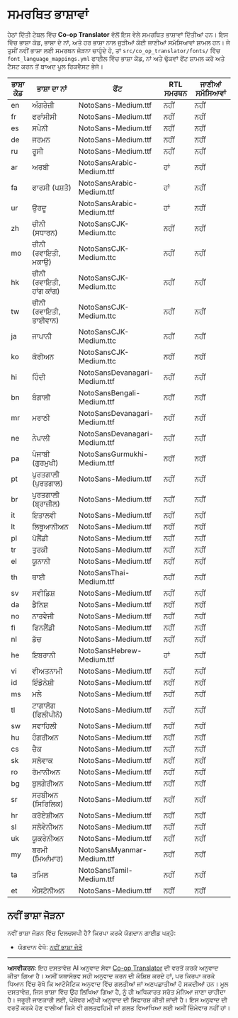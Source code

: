 <!--
CO_OP_TRANSLATOR_METADATA:
{
  "original_hash": "badae5ee6451cc1a6e367cfe5ba92efa",
  "translation_date": "2025-10-15T02:56:38+00:00",
  "source_file": "getting_started/supported-languages.md",
  "language_code": "pa"
}
-->
# ਸਮਰਥਿਤ ਭਾਸ਼ਾਵਾਂ

ਹੇਠਾਂ ਦਿੱਤੀ ਟੇਬਲ ਵਿੱਚ **Co-op Translator** ਵੱਲੋਂ ਇਸ ਵੇਲੇ ਸਮਰਥਿਤ ਭਾਸ਼ਾਵਾਂ ਦਿੱਤੀਆਂ ਹਨ। ਇਸ ਵਿੱਚ ਭਾਸ਼ਾ ਕੋਡ, ਭਾਸ਼ਾ ਦੇ ਨਾਂ, ਅਤੇ ਹਰ ਭਾਸ਼ਾ ਨਾਲ ਜੁੜੀਆਂ ਕੋਈ ਜਾਣੀਆਂ ਸਮੱਸਿਆਵਾਂ ਸ਼ਾਮਲ ਹਨ। ਜੇ ਤੁਸੀਂ ਨਵੀਂ ਭਾਸ਼ਾ ਲਈ ਸਮਰਥਨ ਜੋੜਨਾ ਚਾਹੁੰਦੇ ਹੋ, ਤਾਂ `src/co_op_translator/fonts/` ਵਿੱਚ `font_language_mappings.yml` ਫਾਈਲ ਵਿੱਚ ਭਾਸ਼ਾ ਕੋਡ, ਨਾਂ ਅਤੇ ਢੁੱਕਵਾਂ ਫੋਂਟ ਸ਼ਾਮਲ ਕਰੋ ਅਤੇ ਟੈਸਟ ਕਰਨ ਤੋਂ ਬਾਅਦ ਪੂਲ ਰਿਕਵੈਸਟ ਭੇਜੋ।

| ਭਾਸ਼ਾ ਕੋਡ | ਭਾਸ਼ਾ ਦਾ ਨਾਂ                | ਫੋਂਟ                              | RTL ਸਮਰਥਨ | ਜਾਣੀਆਂ ਸਮੱਸਿਆਵਾਂ |
|------------|-----------------------------|-----------------------------------|------------|-------------------|
| en         | ਅੰਗਰੇਜ਼ੀ                   | NotoSans-Medium.ttf               | ਨਹੀਂ       | ਨਹੀਂ              |
| fr         | ਫਰਾਂਸੀਸੀ                   | NotoSans-Medium.ttf               | ਨਹੀਂ       | ਨਹੀਂ              |
| es         | ਸਪੇਨੀ                      | NotoSans-Medium.ttf               | ਨਹੀਂ       | ਨਹੀਂ              |
| de         | ਜਰਮਨ                       | NotoSans-Medium.ttf               | ਨਹੀਂ       | ਨਹੀਂ              |
| ru         | ਰੂਸੀ                        | NotoSans-Medium.ttf               | ਨਹੀਂ       | ਨਹੀਂ              |
| ar         | ਅਰਬੀ                        | NotoSansArabic-Medium.ttf         | ਹਾਂ        | ਨਹੀਂ              |
| fa         | ਫਾਰਸੀ (ਪਸ਼ਤੋ)               | NotoSansArabic-Medium.ttf         | ਹਾਂ        | ਨਹੀਂ              |
| ur         | ਉਰਦੂ                        | NotoSansArabic-Medium.ttf         | ਹਾਂ        | ਨਹੀਂ              |
| zh         | ਚੀਨੀ (ਸਧਾਰਨ)               | NotoSansCJK-Medium.ttc            | ਨਹੀਂ       | ਨਹੀਂ              |
| mo         | ਚੀਨੀ (ਰਵਾਇਤੀ, ਮਕਾਉ)        | NotoSansCJK-Medium.ttc            | ਨਹੀਂ       | ਨਹੀਂ              |
| hk         | ਚੀਨੀ (ਰਵਾਇਤੀ, ਹਾਂਗ ਕਾਂਗ)   | NotoSansCJK-Medium.ttc            | ਨਹੀਂ       | ਨਹੀਂ              |
| tw         | ਚੀਨੀ (ਰਵਾਇਤੀ, ਤਾਈਵਾਨ)     | NotoSansCJK-Medium.ttc            | ਨਹੀਂ       | ਨਹੀਂ              |
| ja         | ਜਾਪਾਨੀ                      | NotoSansCJK-Medium.ttc            | ਨਹੀਂ       | ਨਹੀਂ              |
| ko         | ਕੋਰੀਅਨ                      | NotoSansCJK-Medium.ttc            | ਨਹੀਂ       | ਨਹੀਂ              |
| hi         | ਹਿੰਦੀ                        | NotoSansDevanagari-Medium.ttf     | ਨਹੀਂ       | ਨਹੀਂ              |
| bn         | ਬੰਗਾਲੀ                      | NotoSansBengali-Medium.ttf        | ਨਹੀਂ       | ਨਹੀਂ              |
| mr         | ਮਰਾਠੀ                        | NotoSansDevanagari-Medium.ttf     | ਨਹੀਂ       | ਨਹੀਂ              |
| ne         | ਨੇਪਾਲੀ                       | NotoSansDevanagari-Medium.ttf     | ਨਹੀਂ       | ਨਹੀਂ              |
| pa         | ਪੰਜਾਬੀ (ਗੁਰਮੁਖੀ)             | NotoSansGurmukhi-Medium.ttf       | ਨਹੀਂ       | ਨਹੀਂ              |
| pt         | ਪੁਰਤਗਾਲੀ (ਪੁਰਤਗਾਲ)          | NotoSans-Medium.ttf               | ਨਹੀਂ       | ਨਹੀਂ              |
| br         | ਪੁਰਤਗਾਲੀ (ਬ੍ਰਾਜ਼ੀਲ)         | NotoSans-Medium.ttf               | ਨਹੀਂ       | ਨਹੀਂ              |
| it         | ਇਤਾਲਵੀ                      | NotoSans-Medium.ttf               | ਨਹੀਂ       | ਨਹੀਂ              |
| lt         | ਲਿਥੂਆਨੀਅਨ                   | NotoSans-Medium.ttf               | ਨਹੀਂ       | ਨਹੀਂ              |
| pl         | ਪੋਲੈਂਡੀ                      | NotoSans-Medium.ttf               | ਨਹੀਂ       | ਨਹੀਂ              |
| tr         | ਤੁਰਕੀ                        | NotoSans-Medium.ttf               | ਨਹੀਂ       | ਨਹੀਂ              |
| el         | ਯੂਨਾਨੀ                       | NotoSans-Medium.ttf               | ਨਹੀਂ       | ਨਹੀਂ              |
| th         | ਥਾਈ                          | NotoSansThai-Medium.ttf           | ਨਹੀਂ       | ਨਹੀਂ              |
| sv         | ਸਵੀਡਿਸ਼                      | NotoSans-Medium.ttf               | ਨਹੀਂ       | ਨਹੀਂ              |
| da         | ਡੈਨਿਸ਼                        | NotoSans-Medium.ttf               | ਨਹੀਂ       | ਨਹੀਂ              |
| no         | ਨਾਰਵੇਜੀ                      | NotoSans-Medium.ttf               | ਨਹੀਂ       | ਨਹੀਂ              |
| fi         | ਫਿਨਲੈਂਡੀ                     | NotoSans-Medium.ttf               | ਨਹੀਂ       | ਨਹੀਂ              |
| nl         | ਡੱਚ                          | NotoSans-Medium.ttf               | ਨਹੀਂ       | ਨਹੀਂ              |
| he         | ਇਬਰਾਨੀ                       | NotoSansHebrew-Medium.ttf         | ਹਾਂ        | ਨਹੀਂ              |
| vi         | ਵੀਅਤਨਾਮੀ                     | NotoSans-Medium.ttf               | ਨਹੀਂ       | ਨਹੀਂ              |
| id         | ਇੰਡੋਨੇਸ਼ੀ                     | NotoSans-Medium.ttf               | ਨਹੀਂ       | ਨਹੀਂ              |
| ms         | ਮਲੇ                          | NotoSans-Medium.ttf               | ਨਹੀਂ       | ਨਹੀਂ              |
| tl         | ਟਾਗਾਲੋਗ (ਫਿਲੀਪੀਨੋ)          | NotoSans-Medium.ttf               | ਨਹੀਂ       | ਨਹੀਂ              |
| sw         | ਸਵਾਹਿਲੀ                      | NotoSans-Medium.ttf               | ਨਹੀਂ       | ਨਹੀਂ              |
| hu         | ਹੰਗਰੀਅਨ                      | NotoSans-Medium.ttf               | ਨਹੀਂ       | ਨਹੀਂ              |
| cs         | ਚੈਕ                          | NotoSans-Medium.ttf               | ਨਹੀਂ       | ਨਹੀਂ              |
| sk         | ਸਲੋਵਾਕ                       | NotoSans-Medium.ttf               | ਨਹੀਂ       | ਨਹੀਂ              |
| ro         | ਰੋਮਾਨੀਅਨ                     | NotoSans-Medium.ttf               | ਨਹੀਂ       | ਨਹੀਂ              |
| bg         | ਬੁਲਗੇਰੀਅਨ                    | NotoSans-Medium.ttf               | ਨਹੀਂ       | ਨਹੀਂ              |
| sr         | ਸਰਬੀਅਨ (ਸਿਰਿਲਿਕ)             | NotoSans-Medium.ttf               | ਨਹੀਂ       | ਨਹੀਂ              |
| hr         | ਕਰੋਏਸ਼ੀਅਨ                    | NotoSans-Medium.ttf               | ਨਹੀਂ       | ਨਹੀਂ              |
| sl         | ਸਲੋਵੇਨੀਅਨ                    | NotoSans-Medium.ttf               | ਨਹੀਂ       | ਨਹੀਂ              |
| uk         | ਯੂਕਰੇਨੀਅਨ                    | NotoSans-Medium.ttf               | ਨਹੀਂ       | ਨਹੀਂ              |
| my         | ਬਰਮੀ (ਮਿਆਂਮਾਰ)              | NotoSansMyanmar-Medium.ttf        | ਨਹੀਂ       | ਨਹੀਂ              |
| ta         | ਤਮਿਲ                         | NotoSansTamil-Medium.ttf          | ਨਹੀਂ       | ਨਹੀਂ              |
| et         | ਐਸਟੋਨੀਅਨ                    | NotoSans-Medium.ttf               | ਨਹੀਂ       | ਨਹੀਂ              |

## ਨਵੀਂ ਭਾਸ਼ਾ ਜੋੜਨਾ

ਨਵੀਂ ਭਾਸ਼ਾ ਜੋੜਨ ਵਿੱਚ ਦਿਲਚਸਪੀ ਹੈ? ਕਿਰਪਾ ਕਰਕੇ ਯੋਗਦਾਨ ਗਾਈਡ ਪੜ੍ਹੋ:

- ਯੋਗਦਾਨ ਵੇਖੋ: <a href="../CONTRIBUTING.md#contribute-a-new-language">ਨਵੀਂ ਭਾਸ਼ਾ ਜੋੜੋ</a>

---

**ਅਸਵੀਕਰਨ**:
ਇਹ ਦਸਤਾਵੇਜ਼ AI ਅਨੁਵਾਦ ਸੇਵਾ [Co-op Translator](https://github.com/Azure/co-op-translator) ਦੀ ਵਰਤੋਂ ਕਰਕੇ ਅਨੁਵਾਦ ਕੀਤਾ ਗਿਆ ਹੈ। ਅਸੀਂ ਯਥਾਸੰਭਵ ਸਹੀ ਅਨੁਵਾਦ ਕਰਨ ਦੀ ਕੋਸ਼ਿਸ਼ ਕਰਦੇ ਹਾਂ, ਪਰ ਕਿਰਪਾ ਕਰਕੇ ਧਿਆਨ ਵਿੱਚ ਰੱਖੋ ਕਿ ਆਟੋਮੈਟਿਕ ਅਨੁਵਾਦ ਵਿੱਚ ਗਲਤੀਆਂ ਜਾਂ ਅਣਪਛਾਤੀਆਂ ਹੋ ਸਕਦੀਆਂ ਹਨ। ਮੂਲ ਦਸਤਾਵੇਜ਼, ਜਿਸ ਭਾਸ਼ਾ ਵਿੱਚ ਉਹ ਲਿਖਿਆ ਗਿਆ ਹੈ, ਨੂੰ ਹੀ ਅਧਿਕਾਰਤ ਸਰੋਤ ਮੰਨਿਆ ਜਾਣਾ ਚਾਹੀਦਾ ਹੈ। ਜਰੂਰੀ ਜਾਣਕਾਰੀ ਲਈ, ਪੇਸ਼ੇਵਰ ਮਨੁੱਖੀ ਅਨੁਵਾਦ ਦੀ ਸਿਫਾਰਸ਼ ਕੀਤੀ ਜਾਂਦੀ ਹੈ। ਇਸ ਅਨੁਵਾਦ ਦੀ ਵਰਤੋਂ ਕਰਕੇ ਹੋਣ ਵਾਲੀਆਂ ਕਿਸੇ ਵੀ ਗਲਤਫਹਿਮੀ ਜਾਂ ਗਲਤ ਵਿਆਖਿਆ ਲਈ ਅਸੀਂ ਜ਼ਿੰਮੇਵਾਰ ਨਹੀਂ ਹਾਂ।